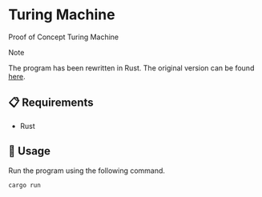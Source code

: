 # Turing Machine
Proof of Concept Turing Machine

> [!NOTE]
> The program has been rewritten in Rust. The original version can be found 
> [here](https://github.com/notfirefox/turing-machine/tree/e871b32629996e33f8fded3f4b042aab9f65f407).

## :clipboard: Requirements 
- Rust

## :rocket: Usage
Run the program using the following command.
```sh
cargo run
```
